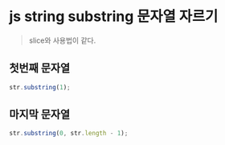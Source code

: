 # js string substring 문자열 자르기

> slice와 사용법이 같다.

## 첫번째 문자열

```js
str.substring(1);
```

## 마지막 문자열

```js
str.substring(0, str.length - 1);
```

